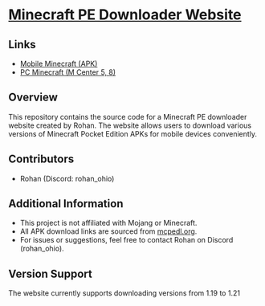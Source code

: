 # [Minecraft PE Downloader Website](https://rohandacoder.github.io/MCPE-Free/)

## Links

- [Mobile Minecraft (APK)](https://rohandacoder.github.io/MCPE-Free/)
- [PC Minecraft (M Center 5, 8)](https://github.com/RohanDaCoder/MCPE-Free/raw/main/MCenters%205.0.exe)

## Overview

This repository contains the source code for a Minecraft PE downloader website created by Rohan. The website allows users to download various versions of Minecraft Pocket Edition APKs for mobile devices conveniently.

## Contributors

- Rohan (Discord: rohan_ohio)

## Additional Information

- This project is not affiliated with Mojang or Minecraft.
- All APK download links are sourced from [mcpedl.org](https://mcpedl.org/).
- For issues or suggestions, feel free to contact Rohan on Discord (rohan_ohio).

## Version Support

The website currently supports downloading versions from 1.19 to 1.21
